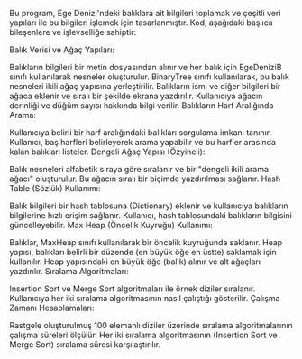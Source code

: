 Bu program, Ege Denizi'ndeki balıklara ait bilgileri toplamak ve çeşitli veri yapıları ile bu bilgileri işlemek için tasarlanmıştır. Kod, aşağıdaki başlıca bileşenlere ve işlevselliğe sahiptir:

Balık Verisi ve Ağaç Yapıları:

Balıkların bilgileri bir metin dosyasından alınır ve her balık için EgeDeniziB sınıfı kullanılarak nesneler oluşturulur.
BinaryTree sınıfı kullanılarak, bu balık nesneleri ikili ağaç yapısına yerleştirilir.
Balıkların ismi ve diğer bilgileri bir ağaca eklenir ve sıralı bir şekilde ekrana yazdırılır.
Kullanıcıya ağacın derinliği ve düğüm sayısı hakkında bilgi verilir.
Balıkların Harf Aralığında Arama:

Kullanıcıya belirli bir harf aralığındaki balıkları sorgulama imkanı tanınır. Kullanıcı, baş harfleri belirleyerek arama yapabilir ve bu harfler arasında kalan balıkları listeler.
Dengeli Ağaç Yapısı (Özyineli):

Balık nesneleri alfabetik sıraya göre sıralanır ve bir "dengeli ikili arama ağacı" oluşturulur. Bu ağacın sıralı bir biçimde yazdırılması sağlanır.
Hash Table (Sözlük) Kullanımı:

Balık bilgileri bir hash tablosuna (Dictionary) eklenir ve kullanıcıya balıkların bilgilerine hızlı erişim sağlanır.
Kullanıcı, hash tablosundaki balıkların bilgisini güncelleyebilir.
Max Heap (Öncelik Kuyruğu) Kullanımı:

Balıklar, MaxHeap sınıfı kullanılarak bir öncelik kuyruğunda saklanır. Heap yapısı, balıkları belirli bir düzende (en büyük öğe en üstte) saklamak için kullanılır.
Heap yapısındaki en büyük öğe (balık) alınır ve alt ağaçları yazdırılır.
Sıralama Algoritmaları:

Insertion Sort ve Merge Sort algoritmaları ile örnek diziler sıralanır.
Kullanıcıya her iki sıralama algoritmasının nasıl çalıştığı gösterilir.
Çalışma Zamanı Hesaplamaları:

Rastgele oluşturulmuş 100 elemanlı diziler üzerinde sıralama algoritmalarının çalışma süreleri ölçülür.
Her iki sıralama algoritmasının (Insertion Sort ve Merge Sort) sıralama süresi karşılaştırılır.
